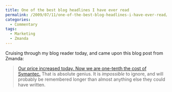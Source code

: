 ```yaml
---
title: One of the best blog headlines I have ever read
permalink: /2009/07/11/one-of-the-best-blog-headlines-i-have-ever-read/
categories:
  - Commentary
tags:
  - Marketing
  - Zmanda
---
```

Cruising through my blog reader today, and came upon this blog post from Zmanda:

> [Our price increased today. Now we are one-tenth the cost of Symantec.][1]
That is absolute genius. It is *impossible* to ignore, and will probably be remembered longer than almost anything else they could have written.

 [1]: http://www.zmanda.com/blogs/?p=164
